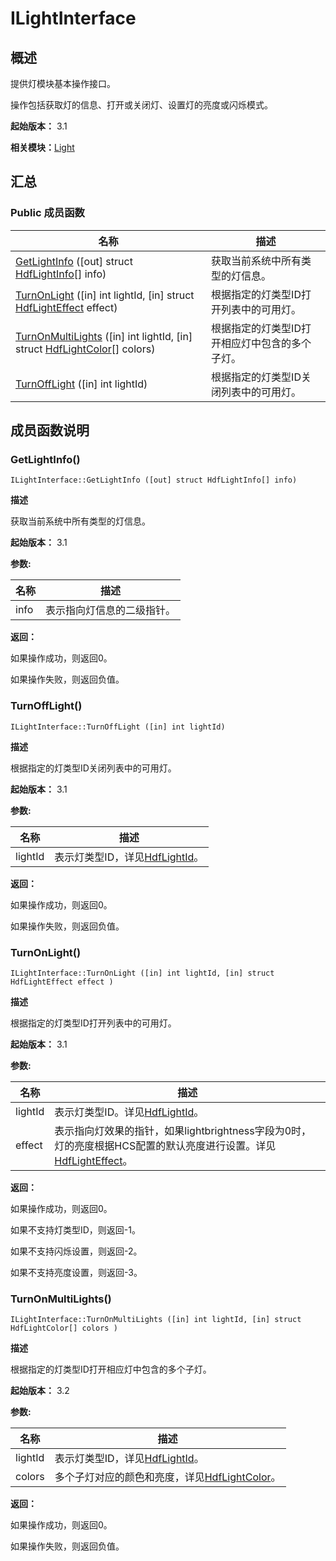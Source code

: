 # ILightInterface


## 概述

提供灯模块基本操作接口。

操作包括获取灯的信息、打开或关闭灯、设置灯的亮度或闪烁模式。

**起始版本：** 3.1

**相关模块：**[Light](_light.md)


## 汇总


### Public 成员函数

| 名称 | 描述 | 
| -------- | -------- |
| [GetLightInfo](#getlightinfo) ([out] struct [HdfLightInfo](_hdf_light_info_v10.md)[] info) | 获取当前系统中所有类型的灯信息。  | 
| [TurnOnLight](#turnonlight) ([in] int lightId, [in] struct [HdfLightEffect](_hdf_light_effect_v10.md) effect) | 根据指定的灯类型ID打开列表中的可用灯。  | 
| [TurnOnMultiLights](#turnonmultilights) ([in] int lightId, [in] struct [HdfLightColor](_hdf_light_color_v10.md)[] colors) | 根据指定的灯类型ID打开相应灯中包含的多个子灯。  | 
| [TurnOffLight](#turnofflight) ([in] int lightId) | 根据指定的灯类型ID关闭列表中的可用灯。  | 


## 成员函数说明


### GetLightInfo()

```
ILightInterface::GetLightInfo ([out] struct HdfLightInfo[] info)
```
**描述**

获取当前系统中所有类型的灯信息。

**起始版本：** 3.1

**参数:**

| 名称 | 描述 | 
| -------- | -------- |
| info | 表示指向灯信息的二级指针。 | 

**返回：**

如果操作成功，则返回0。

如果操作失败，则返回负值。


### TurnOffLight()

```
ILightInterface::TurnOffLight ([in] int lightId)
```
**描述**

根据指定的灯类型ID关闭列表中的可用灯。

**起始版本：** 3.1

**参数:**

| 名称 | 描述 | 
| -------- | -------- |
| lightId | 表示灯类型ID，详见[HdfLightId](_light.md#hdflightid)。 | 

**返回：**

如果操作成功，则返回0。

如果操作失败，则返回负值。


### TurnOnLight()

```
ILightInterface::TurnOnLight ([in] int lightId, [in] struct HdfLightEffect effect )
```
**描述**

根据指定的灯类型ID打开列表中的可用灯。

**起始版本：** 3.1

**参数:**

| 名称 | 描述 | 
| -------- | -------- |
| lightId | 表示灯类型ID。详见[HdfLightId](_light.md#hdflightid)。  | 
| effect | 表示指向灯效果的指针，如果lightbrightness字段为0时，灯的亮度根据HCS配置的默认亮度进行设置。详见[HdfLightEffect](_hdf_light_effect_v10.md)。 | 

**返回：**

如果操作成功，则返回0。

如果不支持灯类型ID，则返回-1。

如果不支持闪烁设置，则返回-2。

如果不支持亮度设置，则返回-3。


### TurnOnMultiLights()

```
ILightInterface::TurnOnMultiLights ([in] int lightId, [in] struct HdfLightColor[] colors )
```
**描述**

根据指定的灯类型ID打开相应灯中包含的多个子灯。

**起始版本：** 3.2

**参数:**

| 名称 | 描述 | 
| -------- | -------- |
| lightId | 表示灯类型ID，详见[HdfLightId](_light.md#hdflightid)。  | 
| colors | 多个子灯对应的颜色和亮度，详见[HdfLightColor](_hdf_light_color_v10.md)。 | 

**返回：**

如果操作成功，则返回0。

如果操作失败，则返回负值。
